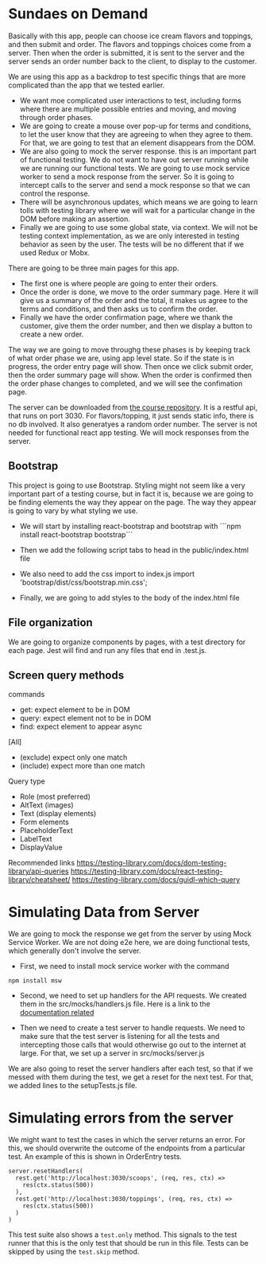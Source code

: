 # Sundaes on Demand
Basically with this app, people can choose ice cream flavors and toppings, and then submit and order.
The flavors and toppings choices come from a server. Then when the order is submitted, it is sent to the server and the server sends an order number back to the client, to display to the customer.

We are using this app as a backdrop to test specific things that are more complicated than the app that we tested earlier. 
* We want moe complicated user interactions to test, including forms where there are multiple possible entries and moving, and moving through order phases.
* We are going to create a mouse over pop-up for terms and conditions, to let the user know that they are agreeing to when they agree to them. For that, we are going to test that an element disappears from the DOM.
* We are also going to mock the server response. this is an important part of functional testing. We do not want to have out server running while we are running our functional tests. We are going to use mock service worker to send a mock response from the server. So it is going to intercept calls to the server and send a mock response so that we can control the response. 
* There will be asynchronous updates, which means we are going to learn tolls with testing library where we will wait for a particular change in the DOM before making an assertion. 
* Finally we are going to use some global state, via context. We will not be testing context implementation, as we are only interested in testing behavior as seen by the user. The tests will be no different that if we used Redux or Mobx.

There are going to be three main pages for this app.
- The first one is where people are going to enter their orders. 
- Once the order is done, we move to the order summary page. Here it will give us a summary of the order and the total, it makes us agree to the terms and conditions, and then asks us to confirm the order.
- Finally we have the order confirmation page, where we thank the customer, give them the order number, and then we display a button to create a new order. 

The way we are going to move throughg these phases is by keeping track of what order phase we are, using app level state. So if the state is in progress, the order entry page will show. Then once we click submit order, then the order summary page will show. When the order is confirmed then the order phase changes to completed, and we will see the confimation page. 

The server can be downloaded from [the course repository](https://github.com/bonnie/udemy-TESTING-LIBRARY/tree/master/sundae-server). It is a restful api, that runs on port 3030. For flavors/topping, it just sends static info, there is no db involved. It also generatyes a random order number. 
The server is not needed for functional react app testing. We will mock responses from the server.

## Bootstrap
This project is going to use Bootstrap. Styling might not seem like a very important part of a testing course, but in fact it is, because we are going to be finding elements the way they appear on the page. The way they appear is going to vary by what styling we use. 

* We will start by installing react-bootstrap and bootstrap with 
´´´npm install react-bootstrap bootstrap´´´

* Then we add the following script tabs to head in the public/index.html file 
<script src="https://unpkg.com/react/umd/react.production.min.js" crossorigin></script>

<script
  src="https://unpkg.com/react-dom/umd/react-dom.production.min.js"
  crossorigin></script>

<script
  src="https://unpkg.com/react-bootstrap@next/dist/react-bootstrap.min.js"
  crossorigin></script>

<script>var Alert = ReactBootstrap.Alert;</script>

* We also need to add the css import to index.js
import 'bootstrap/dist/css/bootstrap.min.css';

* Finally, we are going to add styles to the body of the index.html file
<body style="background-color:teal, color:ivory">

## File organization
We are going to organize components by pages, with a test directory for each page.
Jest will find and run any files that end in .test.js.

## Screen query methods
commands
- get: expect element to be in DOM
- query: expect element not to be in DOM
- find: expect element to appear async

[All]
- (exclude) expect only one match
- (include) expect more than one match

Query type
- Role (most preferred)
- AltText (images)
- Text (display elements)
- Form elements
 - PlaceholderText
 - LabelText
 - DisplayValue

 Recommended links 
 https://testing-library.com/docs/dom-testing-library/api-queries
 https://testing-library.com/docs/react-testing-library/cheatsheet/
 https://testing-library.com/docs/guidl-which-query


 # Simulating Data from Server
We are going to mock the response we get from the server by using Mock Service Worker. We are not doing e2e here, we are doing functional tests, which generally don't involve the server.

- First, we need to install mock service worker with the command
```
npm install msw
```

- Second, we need to set up handlers for the API requests. We created them in the src/mocks/handlers.js file.
Here is a link to the [documentation related](https://mswjs.io/docs/basics/response-resolver)

- Then we need to create a test server to handle requests. We need to make sure that the test server is listening for all the tests and intercepting those calls that would otherwise go out to the internet at large. For that, we set up a server in src/mocks/server.js

We are also going to reset the server handlers after each test, so that if we messed with them during the test, we get a reset for the next test. For that, we added lines to the setupTests.js file.

# Simulating errors from the server
We might want to test the cases in which the server returns an error. For this, we should overwrite the outcome of the endpoints from a particular test. An example of this is shown in OrderEntry tests.

```
server.resetHandlers(
  rest.get('http://localhost:3030/scoops', (req, res, ctx) => 
    res(ctx.status(500))
  ),
  rest.get('http://localhost:3030/toppings', (req, res, ctx) => 
    res(ctx.status(500))
  )
)
```
This test suite also shows a ```test.only``` method. This signals to the test runner that this is the only test that should be run in this file. Tests can be skipped by using the ```test.skip``` method. 